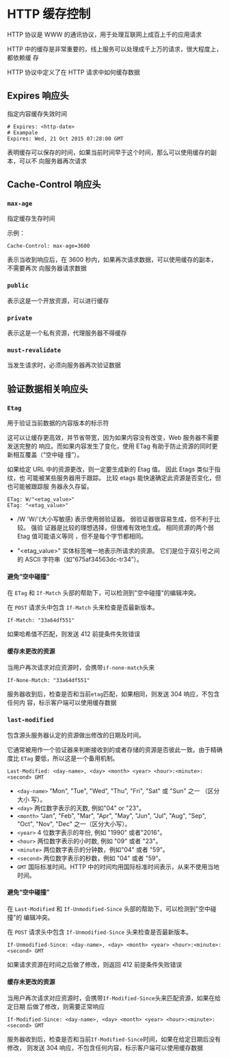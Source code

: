 # HTTP 缓存控制

HTTP 协议是 WWW 的通讯协议，用于处理互联网上成百上千的应用请求

HTTP 中的缓存是非常重要的，线上服务可以处理成千上万的请求，很大程度上，都依赖缓
存

HTTP 协议中定义了在 HTTP 请求中如何缓存数据

## Expires 响应头

指定内容缓存失效时间

```
# Expires: <http-date>
# Exampale
Expires: Wed, 21 Oct 2015 07:28:00 GMT
```

表明缓存可以保存的时间，如果当前时间早于这个时间，那么可以使用缓存的副本，可以不
向服务器再次请求

## Cache-Control 响应头

### `max-age`

指定缓存生存时间

示例：

```
Cache-Control: max-age=3600
```

表示当收到响应后，在 3600 秒内，如果再次请求数据，可以使用缓存的副本，不需要再次
向服务器请求数据

### `public`

表示这是一个开放资源，可以进行缓存

### `private`

表示这是一个私有资源，代理服务器不得缓存

### `must-revalidate`

当发生请求时，必须向服务器再次验证数据

## 验证数据相关响应头

### `Etag`

用于验证当前数据的内容版本的标示符

这可以让缓存更高效，并节省带宽，因为如果内容没有改变，Web 服务器不需要发送完整的
响应。而如果内容发生了变化，使用 ETag 有助于防止资源的同时更新相互覆盖（“空中碰
撞”）。

如果给定 URL 中的资源更改，则一定要生成新的 Etag 值。 因此 Etags 类似于指纹，也
可能被某些服务器用于跟踪。 比较 etags 能快速确定此资源是否变化，但也可能被跟踪服
务器永久存留。

```
ETag: W/"<etag_value>"
ETag: "<etag_value>"
```

- /W 'W/'(大小写敏感) 表示使用弱验证器。 弱验证器很容易生成，但不利于比较。 强验
  证器是比较的理想选择，但很难有效地生成。 相同资源的两个弱 Etag 值可能语义等同
  ，但不是每个字节都相同。

- "<etag_value>" 实体标签唯一地表示所请求的资源。 它们是位于双引号之间的 ASCII
  字符串（如“675af34563dc-tr34”）。

#### 避免“空中碰撞”

在 `ETag` 和 `If-Match` 头部的帮助下，可以检测到"空中碰撞"的编辑冲突。

在 `POST` 请求头中包含 `If-Match` 头来检查是否最新版本。

```
If-Match: "33a64df551"
```

如果哈希值不匹配，则发送 412 前提条件失败错误

#### 缓存未更改的资源

当用户再次请求对应资源时，会携带`if-none-match`头来

```
If-None-Match: "33a64df551"
```

服务器收到后，检查是否和当前`etag`匹配，如果相同，则发送 304 响应，不包含任何内
容，标示客户端可以使用缓存数据

### `last-modified`

包含源头服务器认定的资源做出修改的日期及时间。

它通常被用作一个验证器来判断接收到的或者存储的资源是否彼此一致。由于精确度比
`ETag` 要低，所以这是一个备用机制。

```
Last-Modified: <day-name>, <day> <month> <year> <hour>:<minute>:<second> GMT
```

- `<day-name>` "Mon", "Tue", "Wed", "Thu", "Fri", "Sat" 或 "Sun" 之一 （区分大小
  写）。
- `<day>` 两位数字表示的天数, 例如"04" or "23"。
- `<month>` "Jan", "Feb", "Mar", "Apr", "May", "Jun", "Jul", "Aug", "Sep",
  "Oct", "Nov", "Dec" 之一（区分大小写）。
- `<year>` 4 位数字表示的年份, 例如 "1990" 或者"2016"。
- `<hour>` 两位数字表示的小时数, 例如 "09" 或者 "23"。
- `<minute>` 两位数字表示的分钟数，例如"04" 或者 "59"。
- `<second>` 两位数字表示的秒数，例如 "04" 或者 "59"。
- `GMT` 国际标准时间。HTTP 中的时间均用国际标准时间表示，从来不使用当地时间。

#### 避免“空中碰撞”

在 `Last-Modified` 和 `If-Unmodified-Since` 头部的帮助下，可以检测到"空中碰撞"的
编辑冲突。

在 `POST` 请求头中包含 `If-Unmodified-Since` 头来检查是否最新版本。

```
If-Unmodified-Since: <day-name>, <day> <month> <year> <hour>:<minute>:<second> GMT
```

如果请求资源在时间之后做了修改，则返回 412 前提条件失败错误

#### 缓存未更改的资源

当用户再次请求对应资源时，会携带`If-Modified-Since`头来匹配资源，如果在给定日期
后做了修改，则需要正常响应

```
If-Modified-Since: <day-name>, <day> <month> <year> <hour>:<minute>:<second> GMT
```

服务器收到后，检查是否和当前`If-Modified-Since`时间，如果在给定日期后没有修改，
则发送 304 响应，不包含任何内容，标示客户端可以使用缓存数据
